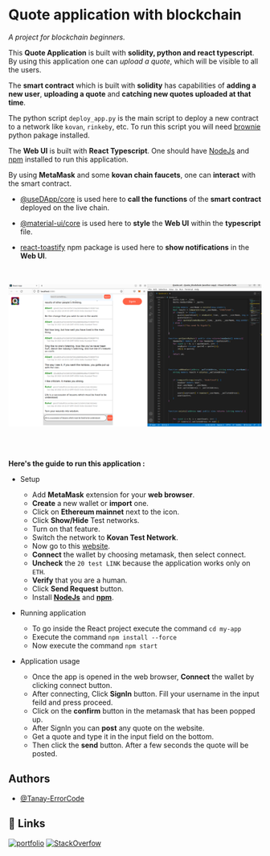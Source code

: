
# Quote application with blockchain

*A project for blockchain beginners.*

This **Quote Application** is built with **solidity, python and react typescript**.
By using this application one can *upload a quote*, which will be visible to all the users.

The **smart contract** which is built with **solidity** has capabilities of **adding a new user**, **uploading a quote** and **catching new quotes uploaded at that time**.

The python script `deploy_app.py` is the main script to deploy a new contract to a network like `kovan`, `rinkeby`, etc.
To run this script you will need [brownie](https://eth-brownie.readthedocs.io/en/stable/) python pakage installed.

The **Web UI** is built with **React Typescript**. One should have [NodeJs](https://nodejs.org/en/) and [npm](https://www.npmjs.com/package/npm) installed to run this application.

By using **MetaMask** and some **kovan chain faucets**, one can **interact** with the smart contract.

- [@useDApp/core](https://www.npmjs.com/package/@usedapp/core) is used here to **call the functions** of the **smart contract** deployed on the live chain.

- [@material-ui/core](https://www.npmjs.com/package/@material-ui/core) is used here to **style** the **Web UI** within the **typescript** file.

- [react-toastify](https://www.npmjs.com/package/react-toastify) npm package is used here to **show notifications** in the **Web UI**.

<br></br>
![App Screenshot](https://raw.githubusercontent.com/Tanay-ErrorCode/Quote-Application/main/my-app/src/assets/screenshot.png)

<br></br>

**Here's the guide to run this application :**
- Setup
    - Add **MetaMask** extension for your **web browser**.
    - **Create** a new wallet or **import** one.
    - Click on **Ethereum mainnet** next to the icon.
    - Click **Show/Hide** Test networks.
    - Turn on that feature.
    - Switch the network to **Kovan Test Network**.
    - Now go to this [website](https://faucets.chain.link/).
    - **Connect** the wallet by choosing metamask, then select connect.
    - **Uncheck** the `20 test LINK` because the application works only on `ETH`.
    - **Verify** that you are a human.
    - Click **Send Request** button.
    - Install [**NodeJs**](https://nodejs.org/en/) and [**npm**](https://docs.npmjs.com/downloading-and-installing-node-js-and-npm).

- Running application
    - To go inside the React project execute the command `cd my-app`
    - Execute the command `npm install --force`
    - Now execute the command `npm start`
- Application usage
    - Once the app is opened in the web browser, **Connect** the wallet by clicking connect button.
    - After connecting, Click **SignIn** button. Fill your username in the input feild and press proceed.
    - Click on the **confirm** button in the metamask that has been popped up.
    - After SignIn you can **post** any quote on the website.
    - Get a quote and type it in the input field on the bottom.
    - Then click the **send** button. After a few seconds the quote will be posted.



## Authors

- [@Tanay-ErrorCode](https://github.com/Tanay-ErrorCode/)


## 🔗 Links
[![portfolio](https://img.shields.io/badge/MY_YOUTUBE-000?style=for-the-badge&logo=youtube&logoColor=red)](https://www.youtube.com/channel/UCN7Lo2yjOFomJLDpAxxcSMw)
[![StackOverfow](https://img.shields.io/badge/Stack_Overflow-fff?style=for-the-badge&logo=stackoverflow&logoColor=orange)](https://stackoverflow.com/users/17675859/tanay)
